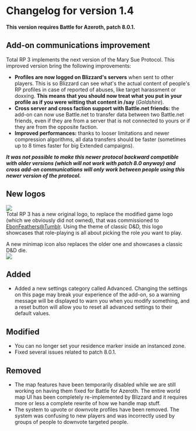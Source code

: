 # Changelog for version 1.4

**This version requires Battle for Azeroth, patch 8.0.1.**

 ## Add-on communications improvement
 
 Total RP 3 implements the next version of the Mary Sue Protocol. This improved version bring the following improvements:
 - **Profiles are now logged on Blizzard's servers** when sent to other players. This is so Blizzard can see what's the actual content of people's RP profiles in case of reported of abuses, like target harassment or doxxing. **This means that you should now treat what you put in your profile as if you were witting that content in /say** (_Goldshire_).
 - **Cross server and cross faction support with Battle.net friends:** the add-on can now use Battle.net to transfer data between two Battle.net friends, even if they are from a server that is not connected to yours or if they are from the opposite faction.
 - **Improved performances:** thanks to looser limitations and newer compression algorithms, all data transfers should be faster (sometimes up to 8 times faster for big Extended campaigns).
 
 **_It was not possible to make this newer protocol backward compatible with older versions (which will not work with patch 8.0 anyway) and cross add-on communications will only work between people using this newer version of the protocol._**

## New logos

![](https://www.dropbox.com/s/rm0lzcubo9tl5bk/TRP3_Extended_Logo.png?raw=1)  
Total RP 3 has a new original logo, to replace the modified game logo (which we obviously did not owned), that was commissioned to [EbonFeathers@Tumblr](https://ebonfeathers.tumblr.com/). Using the theme of classic D&D, this logo showcases that role-playing is all about picking the role _you_ want to play.


A new minimap icon also replaces the older one and showcases a classic D&D die.  
![](https://www.dropbox.com/s/ri35tugtkj0g2c7/trp_icon.png?raw=1)

## Added

- Added a new settings category called Advanced. Changing the settings on this page may break your experience of the add-on, so a warning message will be displayed to warn you when you modify something, and a reset button will allow you to reset all advanced settings to their default values.

## Modified

- You can no longer set your residence marker inside an instanced zone.
- Fixed several issues related to patch 8.0.1.

## Removed

- The map features have been temporarily disabled while we are still working on having them fixed for Battle for Azeroth. The entire world map UI has been completely re-implemented by Blizzard and it requires more or less a complete rewrite of how we handle map stuff.
- The system to upvote or downvote profiles have been removed. The system was confusing to new players and was incorrectly used by groups of people to downvote targeted people.
